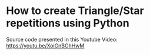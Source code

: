 # How to create Triangle/Star repetitions using Python
Source code presented in this Youtube Video: https://youtu.be/XoiGnBGhHwM

